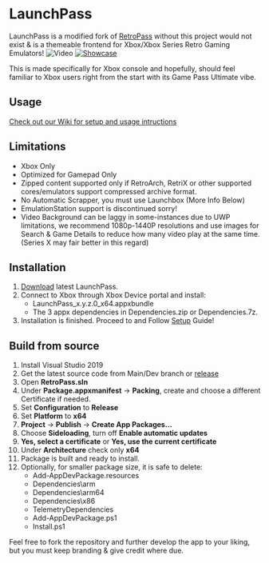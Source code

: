 # LaunchPass
LaunchPass is a modified fork of [RetroPass](https://github.com/retropassdev/RetroPass) without this project would not exist & is a themeable frontend for Xbox/Xbox Series Retro Gaming Emulators!
![Video](https://github.com/Misunderstood-Wookiee/LaunchPass/blob/e55c515e3d5e9385093a306142e1ab50302d9f97/Docs/LaunchPass.webp)
[![Showcase](https://github.com/Misunderstood-Wookiee/LaunchPass/blob/173fc46d795b28ca138c553bbb393205f00be7d8/Docs/Screenshot%202023-04-22%20021815.png)](https://www.youtube.com/watch?v=Ox-JfUBo9as)


This is made specifically for Xbox console and hopefully, should feel familiar to Xbox users right from the start with its Game Pass Ultimate vibe.
## Usage
[Check out our Wiki for setup and usage intructions](https://github.com/Misunderstood-Wookiee/LaunchPass/wiki)


## Limitations

 - Xbox Only
 - Optimized for Gamepad Only
 - Zipped content supported only if RetroArch, RetriX or other supported cores/emulators support compressed archive format.
 - No Automatic Scrapper, you must use Launchbox (More Info Below)
 - EmulationStation support is discontinued sorry!
 - Video Background can be laggy in some-instances due to UWP limitations, we recommend 1080p-1440P resolutions and use images for Search & Game Details to reduce how many video play at the same time. (Series X may fair better in this regard)
  
## Installation
 1. [Download](../../releases/) latest LaunchPass.
 2. Connect to Xbox through Xbox Device portal and install:
	- LaunchPass_x.y.z.0_x64.appxbundle
	- The 3 appx dependencies in Dependencies.zip or Dependencies.7z.
3. Installation is finished. Proceed to and Follow [Setup](https://github.com/Misunderstood-Wookiee/LaunchPass/wiki/Basic-Usage) Guide!


## Build from source

1. Install Visual Studio 2019
2. Get the latest source code from Main/Dev branch or [release](../../releases/)
3. Open **RetroPass.sln**
4. Under **Package.appxmanifest** -> **Packing**, create and choose a different Certificate if needed.
5. Set **Configuration** to **Release**
6. Set **Platform** to **x64**
7. **Project** -> **Publish** -> **Create App Packages...**
8. Choose **Sideloading**, turn off **Enable automatic updates**
9. **Yes, select a certificate** or **Yes, use the current certificate**
10. Under **Architecture** check only **x64**
11. Package is built and ready to install.
12. Optionally, for smaller package size, it is safe to delete:
	- Add-AppDevPackage.resources
	- Dependencies\arm
	- Dependencies\arm64
	- Dependencies\x86
	- TelemetryDependencies
	- Add-AppDevPackage.ps1
	- Install.ps1

Feel free to fork the repository and further develop the app to your liking, but you must keep branding & give credit where due.


